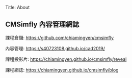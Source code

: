 Title: About

## CMSimfly 內容管理網誌

課程倉儲: <a href="https://github.com/chiamingyen/cmsimfly">https://github.com/chiamingyen/cmsimfly</a>

內容管理: <a href="https://s40723108.github.io/cad2019/">https://s40723108.github.io/cad2019/</a>

課程投影片: <a href="https://chiamingyen.github.io/cmsimfly/reveal">https://chiamingyen.github.io/cmsimfly/reveal</a>

課程網誌: <a href="https://chiamingyen.github.io/cmsimfly/blog">https://chiamingyen.github.io/cmsimfly/blog</a>








